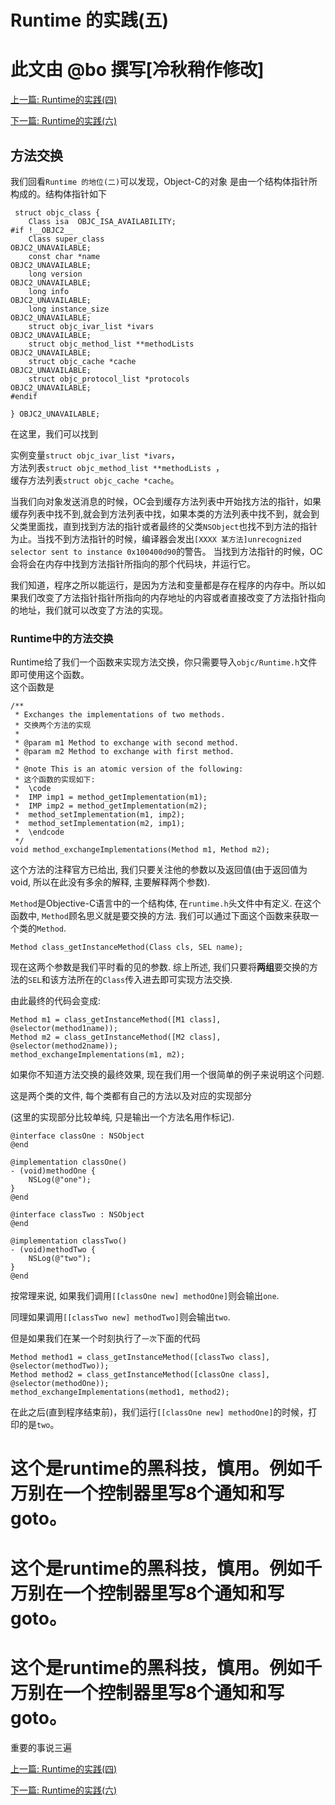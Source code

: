# Runtime 的实践(五)

# 此文由 @bo 撰写[冷秋稍作修改]

[上一篇: Runtime的实践(四)](https://github.com/Magic-Unique/Runtime/blob/master/E.4.Runtime的实践(四).md)

[下一篇: Runtime的实践(六)](https://github.com/Magic-Unique/Runtime/blob/master/E.6.Runtime的实践(六).md)

## 方法交换
我们回看`Runtime 的地位(二)`可以发现，Object-C的对象 是由一个结构体指针所构成的。结构体指针如下

```
 struct objc_class {
    Class isa  OBJC_ISA_AVAILABILITY;
#if !__OBJC2__
    Class super_class                                        OBJC2_UNAVAILABLE;
    const char *name                                         OBJC2_UNAVAILABLE;
    long version                                             OBJC2_UNAVAILABLE;
    long info                                                OBJC2_UNAVAILABLE;
    long instance_size                                       OBJC2_UNAVAILABLE;
    struct objc_ivar_list *ivars                             OBJC2_UNAVAILABLE;
    struct objc_method_list **methodLists                    OBJC2_UNAVAILABLE;
    struct objc_cache *cache                                 OBJC2_UNAVAILABLE;
    struct objc_protocol_list *protocols                     OBJC2_UNAVAILABLE;
#endif

} OBJC2_UNAVAILABLE;
```
在这里，我们可以找到  

实例变量`struct objc_ivar_list *ivars`，  
方法列表`struct objc_method_list **methodLists `，  
缓存方法列表`struct objc_cache *cache`。  

当我们向对象发送消息的时候，OC会到缓存方法列表中开始找方法的指针，如果缓存列表中找不到,就会到方法列表中找，如果本类的方法列表中找不到，就会到父类里面找，直到找到方法的指针或者最终的父类`NSObject`也找不到方法的指针为止。当找不到方法指针的时候，编译器会发出`[XXXX 某方法]unrecognized selector sent to instance 0x100400d90`的警告。
当找到方法指针的时候，OC会将会在内存中找到方法指针所指向的那个代码块，并运行它。

我们知道，程序之所以能运行，是因为方法和变量都是存在程序的内存中。所以如果我们改变了方法指针指针所指向的内存地址的内容或者直接改变了方法指针指向的地址，我们就可以改变了方法的实现。

### Runtime中的方法交换
Runtime给了我们一个函数来实现方法交换，你只需要导入`objc/Runtime.h`文件即可使用这个函数。  
这个函数是

```objc
/** 
 * Exchanges the implementations of two methods.
 * 交换两个方法的实现
 * 
 * @param m1 Method to exchange with second method.
 * @param m2 Method to exchange with first method.
 * 
 * @note This is an atomic version of the following:
 * 这个函数的实现如下:
 *  \code 
 *  IMP imp1 = method_getImplementation(m1);
 *  IMP imp2 = method_getImplementation(m2);
 *  method_setImplementation(m1, imp2);
 *  method_setImplementation(m2, imp1);
 *  \endcode
 */
void method_exchangeImplementations(Method m1, Method m2);
```
这个方法的注释官方已给出, 我们只要关注他的参数以及返回值(由于返回值为void, 所以在此没有多余的解释, 主要解释两个参数).

`Method`是Objective-C语言中的一个结构体, 在`runtime.h`头文件中有定义. 在这个函数中, `Method`顾名思义就是要交换的方法. 我们可以通过下面这个函数来获取一个类的`Method`.

```objc
Method class_getInstanceMethod(Class cls, SEL name);
```
现在这两个参数是我们平时看的见的参数. 综上所述, 我们只要将**两组**要交换的方法的`SEL`和该方法所在的`Class`传入进去即可实现方法交换.

由此最终的代码会变成:

```objc
Method m1 = class_getInstanceMethod([M1 class], @selector(method1name));
Method m2 = class_getInstanceMethod([M2 class], @selector(method2name));
method_exchangeImplementations(m1, m2);
```
如果你不知道方法交换的最终效果, 现在我们用一个很简单的例子来说明这个问题.

这是两个类的文件, 每个类都有自己的方法以及对应的实现部分

(这里的实现部分比较单纯, 只是输出一个方法名用作标记).

```objc
@interface classOne : NSObject
@end

@implementation classOne()
- (void)methodOne {
    NSLog(@"one");
}
@end
```

```objc
@interface classTwo : NSObject
@end

@implementation classTwo()
- (void)methodTwo {
    NSLog(@"two");
}
@end
```

按常理来说, 如果我们调用`[[classOne new] methodOne]`则会输出`one`.

同理如果调用`[[classTwo new] methodTwo]`则会输出`two`.

但是如果我们在某一个时刻执行了`一次`下面的代码

```objc
Method method1 = class_getInstanceMethod([classTwo class], @selector(methodTwo));
Method method2 = class_getInstanceMethod([classOne class], @selector(methodOne));
method_exchangeImplementations(method1, method2);

```
在此之后(直到程序结束前)，我们运行`[[classOne new] methodOne]`的时候，打印的是`two`。

# 这个是runtime的黑科技，慎用。例如千万别在一个控制器里写8个通知和写goto。
# 这个是runtime的黑科技，慎用。例如千万别在一个控制器里写8个通知和写goto。
# 这个是runtime的黑科技，慎用。例如千万别在一个控制器里写8个通知和写goto。

重要的事说三遍


[上一篇: Runtime的实践(四)](https://github.com/Magic-Unique/Runtime/blob/master/E.4.Runtime的实践(四).md)

[下一篇: Runtime的实践(六)](https://github.com/Magic-Unique/Runtime/blob/master/E.6.Runtime的实践(六).md)
